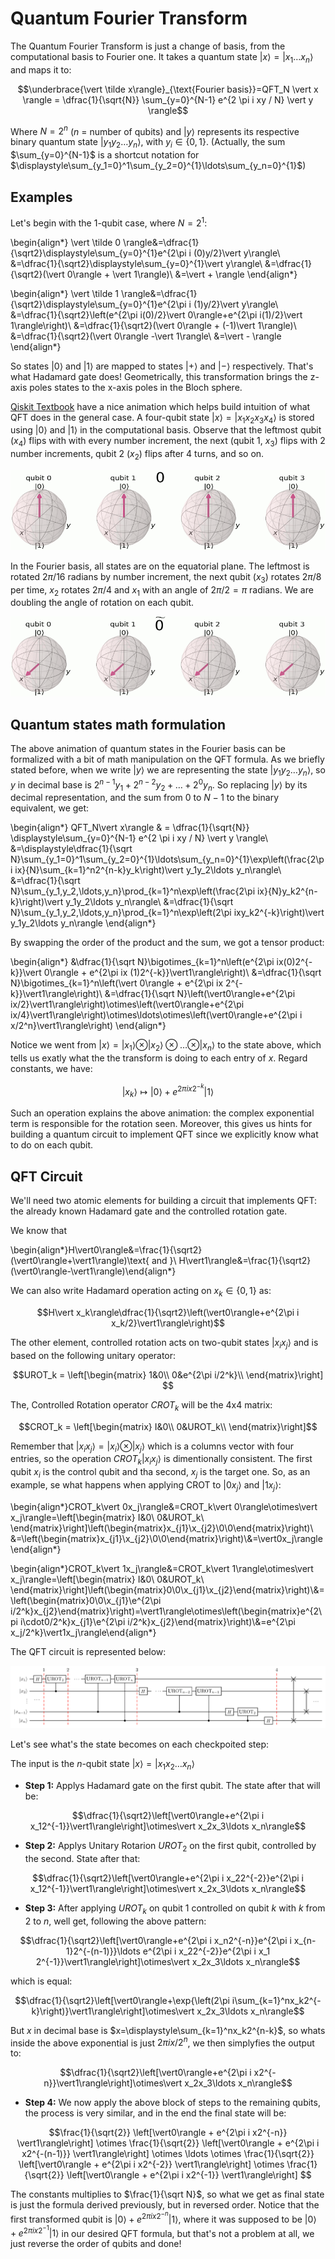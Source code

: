 # Quantum Fourier Transform

The Quantum Fourier Transform is just a change of basis, from the computational basis to Fourier one. It takes a quantum state $\vert x \rangle = \vert x_1\ldots x_n \rangle$ and maps it to:

$$\underbrace{\vert \tilde x\rangle}_{\text{Fourier basis}}=QFT_N \vert x \rangle =  \dfrac{1}{\sqrt{N}} \sum_{y=0}^{N-1} e^{2 \pi i xy / N} \vert y \rangle$$

Where $N=2^n$ ($n$ = number of qubits) and $\vert y\rangle$ represents its respective binary quantum state $\vert y_1y_2\ldots y_n\rangle$, with $y_i\in\{0,1\}$. (Actually, the sum $\sum_{y=0}^{N-1}$ is a shortcut notation for $\displaystyle\sum_{y_1=0}^1\sum_{y_2=0}^{1}\ldots\sum_{y_n=0}^{1}$)

## Examples

Let's begin with the 1-qubit case, where $N=2^1$:

\begin{align*}
\vert \tilde 0 \rangle&=\dfrac{1}{\sqrt2}\displaystyle\sum_{y=0}^{1}e^{2\pi i (0)y/2}\vert y\rangle\\
&=\dfrac{1}{\sqrt2}\displaystyle\sum_{y=0}^{1}\vert y\rangle\\
&=\dfrac{1}{\sqrt2}(\vert 0\rangle + \vert 1\rangle)\\
&=\vert + \rangle
\end{align*}

\begin{align*}
\vert \tilde 1 \rangle&=\dfrac{1}{\sqrt2}\displaystyle\sum_{y=0}^{1}e^{2\pi i (1)y/2}\vert y\rangle\\
&=\dfrac{1}{\sqrt2}\left(e^{2\pi i(0)/2}\vert 0\rangle+e^{2\pi i(1)/2}\vert 1\rangle\right)\\
&=\dfrac{1}{\sqrt2}(\vert 0\rangle + (-1)\vert 1\rangle)\\
&=\dfrac{1}{\sqrt2}(\vert 0\rangle -\vert 1\rangle\\
&=\vert - \rangle
\end{align*}

So states $\vert0\rangle$ and $\vert1\rangle$ are mapped to states $\vert+\rangle$ and $\vert-\rangle$ respectively. That's what Hadamard gate does! Geometrically, this transformation brings the z-axis poles states to the x-axis poles in the Bloch sphere.

[Qiskit Textbook](further.md) have a nice animation which helps build intuition of what QFT does in the general case. A four-qubit state $\vert x\rangle = \vert x_1x_2x_3x_4\rangle$ is stored using $\vert0\rangle$ and $\vert1\rangle$ in the computational basis. Observe that the leftmost qubit ($x_4$) flips with with every number increment, the next (qubit 1, $x_3$) flips with 2 number increments, qubit 2 ($x_2$) flips after 4 turns, and so on.

![](images/zbasis-counting.gif)

In the Fourier basis, all states are on the equatorial plane. The leftmost is rotated $2\pi/16$ radians by number increment, the next qubit ($x_3$) rotates $2\pi/8$ per time, $x_2$ rotates $2\pi/4$ and $x_1$ with an angle of $2\pi/2=\pi$ radians. We are doubling the angle of rotation on each qubit.

![](images/fourierbasis-counting.gif)

## Quantum states math formulation

The above animation of quantum states in the Fourier basis can be formalized with a bit of math manipulation on the QFT formula. As we briefly stated before, when we write $\vert y\rangle$ we are representing the state $\vert y_1y_2\ldots y_n\rangle$, so $y$ in decimal base is $2^{n-1}y_1+2^{n-2}y_2+\ldots +2^0y_n$. So replacing $\vert y\rangle$ by its decimal representation, and the sum from $0$ to $N-1$ to the binary equivalent, we get:

\begin{align*}
QFT_N\vert x\rangle & =  \dfrac{1}{\sqrt{N}} \displaystyle\sum_{y=0}^{N-1} e^{2 \pi i xy / N} \vert y \rangle\\
&=\displaystyle\dfrac{1}{\sqrt N}\sum_{y_1=0}^1\sum_{y_2=0}^{1}\ldots\sum_{y_n=0}^{1}\exp\left(\frac{2\pi ix}{N}\sum_{k=1}^n2^{n-k}y_k\right)\vert y_1y_2\ldots y_n\rangle\\
&=\dfrac{1}{\sqrt N}\sum_{y_1,y_2,\ldots,y_n}\prod_{k=1}^n\exp\left(\frac{2\pi ix}{N}y_k2^{n-k}\right)\vert y_1y_2\ldots y_n\rangle\\
&=\dfrac{1}{\sqrt N}\sum_{y_1,y_2,\ldots,y_n}\prod_{k=1}^n\exp\left(2\pi ixy_k2^{-k}\right)\vert y_1y_2\ldots y_n\rangle
\end{align*}

By swapping the order of the product and the sum, we got a tensor product:

\begin{align*}
&\dfrac{1}{\sqrt N}\bigotimes_{k=1}^n\left(e^{2\pi ix(0)2^{-k}}\vert 0\rangle + e^{2\pi ix (1)2^{-k}}\vert1\rangle\right)\\
&=\dfrac{1}{\sqrt N}\bigotimes_{k=1}^n\left(\vert 0\rangle + e^{2\pi ix 2^{-k}}\vert1\rangle\right)\\
&=\dfrac{1}{\sqrt N}\left(\vert0\rangle+e^{2\pi ix/2}\vert1\rangle\right)\otimes\left(\vert0\rangle+e^{2\pi ix/4}\vert1\rangle\right)\otimes\ldots\otimes\left(\vert0\rangle+e^{2\pi i x/2^n}\vert1\rangle\right)
\end{align*}

Notice we went from $\vert x\rangle = \vert x_1\rangle\otimes\vert x_2\rangle\otimes\ldots\otimes\vert x_n\rangle$ to the state above, which tells us exatly what the the transform is doing to each entry of $x$. Regard constants, we have:

$$\vert x_k\rangle \mapsto \vert 0\rangle + e^{2\pi ix 2^{-k}}\vert1\rangle$$

Such an operation explains the above animation: the complex exponential term is responsible for the rotation seen. Moreover, this gives us hints for building a quantum circuit to implement QFT since we explicitly know what to do on each qubit.

## QFT Circuit

We'll need two atomic elements for building a circuit that implements QFT: the already known Hadamard gate and the controlled rotation gate.

We know that 

\begin{align*}H\vert0\rangle&=\frac{1}{\sqrt2}(\vert0\rangle+\vert1\rangle)\text{ and }\\
H\vert1\rangle&=\frac{1}{\sqrt2}(\vert0\rangle-\vert1\rangle)\end{align*}

We can also write Hadamard operation acting on $x_k\in\{0,1\}$ as:

$$H\vert x_k\rangle\dfrac{1}{\sqrt2}\left(\vert0\rangle+e^{2\pi i x_k/2}\vert1\rangle\right)$$

The other element, controlled rotation acts on two-qubit states $\vert x_ix_j\rangle$ and is based on the following unitary operator:

$$UROT_k = \left[\begin{matrix}
1&0\\
0&e^{2\pi i/2^k}\\
\end{matrix}\right]
$$

The, Controlled Rotation operator $CROT_k$ will be the 4x4 matrix:

$$CROT_k = \left[\begin{matrix}
I&0\\
0&UROT_k\\
\end{matrix}\right]$$

Remember that $\vert x_ix_j\rangle=\vert x_i\rangle\otimes\vert x_j\rangle$ which is a columns vector with four entries, so the operation $CROT_k\vert x_ix_j\rangle$ is dimentionally consistent. The first qubit $x_i$ is the control qubit and tha second, $x_j$ is the target one. So, as an example, se what happens when applying CROT to $\vert0x_j\rangle$ and $\vert1x_j\rangle$:

\begin{align*}CROT_k\vert 0x_j\rangle&=CROT_k\vert 0\rangle\otimes\vert x_j\rangle=\left[\begin{matrix}
I&0\\
0&UROT_k\\
\end{matrix}\right]\left(\begin{matrix}x_{j1}\\x_{j2}\\0\\0\end{matrix}\right)\\
&=\left(\begin{matrix}x_{j1}\\x_{j2}\\0\\0\end{matrix}\right)\\&=\vert0x_j\rangle\end{align*}

\begin{align*}CROT_k\vert 1x_j\rangle&=CROT_k\vert 1\rangle\otimes\vert x_j\rangle=\left[\begin{matrix}
I&0\\
0&UROT_k\\
\end{matrix}\right]\left(\begin{matrix}0\\0\\x_{j1}\\x_{j2}\end{matrix}\right)\\&=\left(\begin{matrix}0\\0\\x_{j1}\\e^{2\pi i/2^k}x_{j2}\end{matrix}\right)=\vert1\rangle\otimes\left(\begin{matrix}e^{2\pi i\cdot0/2^k}x_{j1}\\e^{2\pi i/2^k}x_{j2}\end{matrix}\right)\\&=e^{2\pi x_j/2^k}\vert1x_j\rangle\end{align*}

The QFT circuit is represented below:

![](images/qft.png)



Let's see what's the state becomes on each checkpoited step:

The input is the $n$-qubit state $\vert x\rangle=\vert x_1x_2\ldots x_n\rangle$

- **Step 1:** Applys Hadamard gate on the first qubit. The state after that will be:

$$\dfrac{1}{\sqrt2}\left[\vert0\rangle+e^{2\pi i x_12^{-1}}\vert1\rangle\right]\otimes\vert x_2x_3\ldots x_n\rangle$$

- **Step 2:** Applys Unitary Rotarion $UROT_2$ on the first qubit, controlled by the second. State after that:

$$\dfrac{1}{\sqrt2}\left[\vert0\rangle+e^{2\pi i x_22^{-2}}e^{2\pi i x_12^{-1}}\vert1\rangle\right]\otimes\vert x_2x_3\ldots x_n\rangle$$

- **Step 3:** After applying $UROT_k$ on qubit 1 controlled on qubit $k$ with $k$ from 2 to $n$, well get, following the above pattern:

$$\dfrac{1}{\sqrt2}\left[\vert0\rangle+e^{2\pi i x_n2^{-n}}e^{2\pi i x_{n-1}2^{-(n-1)}}\ldots e^{2\pi i x_22^{-2}}e^{2\pi i x_1 2^{-1}}\vert1\rangle\right]\otimes\vert x_2x_3\ldots x_n\rangle$$

which is equal:

$$\dfrac{1}{\sqrt2}\left[\vert0\rangle+\exp{\left(2\pi i\sum_{k=1}^nx_k2^{-k}\right)}\vert1\rangle\right]\otimes\vert x_2x_3\ldots x_n\rangle$$

But $x$ in decimal base is $x=\displaystyle\sum_{k=1}^nx_k2^{n-k}$, so whats inside the above exponential is just $2\pi i x/2^n$, we then simplyfies the output to:

$$\dfrac{1}{\sqrt2}\left[\vert0\rangle+e^{2\pi i x2^{-n}}\vert1\rangle\right]\otimes\vert x_2x_3\ldots x_n\rangle$$

- **Step 4:** We now apply the above block of steps to the remaining qubits, the process is very similar, and in the end the final state will be:

$$\frac{1}{\sqrt{2}}
\left[\vert0\rangle + 
e^{2\pi i x2^{-n}}
\vert1\rangle\right]
\otimes
\frac{1}{\sqrt{2}}
\left[\vert0\rangle + 
e^{2\pi i x2^{-(n-1)}}
\vert1\rangle\right]
\otimes
\ldots
\otimes
\frac{1}{\sqrt{2}}
\left[\vert0\rangle + 
e^{2\pi i x2^{-2}}
\vert1\rangle\right]
\otimes
\frac{1}{\sqrt{2}}
\left[\vert0\rangle + 
e^{2\pi i x2^{-1}}
\vert1\rangle\right]
$$

The constants multiplies to $\frac{1}{\sqrt N}$, so what we get as final state is just the formula derived previously, but in reversed order. Notice that the first transformed qubit is $\vert0\rangle + 
e^{2\pi i x2^{-n}}
\vert1\rangle$, where it was supposed to be $\vert0\rangle + 
e^{2\pi i x2^{-1}}
\vert1\rangle$ in our desired QFT formula, but that's not a problem at all, we just reverse the order of qubits and done!
